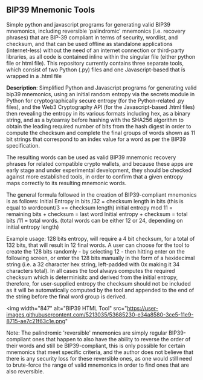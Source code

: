 ## BIP39 Mnemonic Tools

Simple python and javascript programs for generating valid BIP39 mnemonics, including reversible 'palindromic' mnemonics (i.e. recovery phrases) that are BIP-39 compliant in terms of security, wordlist, and checksum, and that can be used offline as standalone applications (internet-less) without the need of an internet connection or third-party libraries, as all code is contained inline within the singular file (either python file or html file). This repository currently contains three separate tools, which consist of two Python (.py) files and one Javascript-based that is wrapped in a .html file

**Description**: 
Simplified Python and Javascript programs for generating
valid bip39 mnemonics, using an initial random entropy via the
secrets module in Python for cryptographically secure entropy (for the Python-related .py files), and the Web3 Cryptography API (for the Javascript-based .html files) then revealing the entropy in its various formats including hex, as a binary string, and as a bytearray before hashing with the SHA256 algorithm to obtain the leading required
number of bits from the hash digest in order to compute the
checksum and complete the final groups of words shown as 11 bit strings
that correspond to an index value for a word as per the BIP39 specification. 

The resulting words can be used as valid BIP39 mnemonic recovery phrases for related compatible
crypto wallets, and because these apps are early stage and under experimental development, they should be checked against more established tools, in order to confirm that a given entropy maps correctly to its resulting mnemonic words. 

The general formula followed in the creation of BIP39-compliant mnemonics is as follows: 
Initial Entropy in bits /32 = checksum length in bits  (this is equal to wordcount/3 == checksum length)
initial entropy mod 11 = remaining bits + checksum = last word
Initial entropy + checksum = total bits /11 = total words. (total words can be either 12 or 24, depending on initial entropy length)


Example usage: 128 bits entropy, will require a 4 bit checksum,
for a total of 132 bits, that will result in 12 final words. A user can choose for the tool to create the 128 bits randomly - by selecting 12 - then hitting enter on the following screen, or enter the 128 bits manually in the form of a hexidecimal string (i.e. a 32 character hex string, left-padded with 0x making it 34 characters total). In all cases the tool always computes the required checksum which is determinisitc and derived from the initial entropy, therefore, for user-supplied entropy the checksum should not be included as it will be automatically computed by the tool and appended to the end of the string before the final word group is derived.

<img width="847" alt="BIP39 HTML Tool" src="https://user-images.githubusercontent.com/5213035/53685230-e34a8580-3ce5-11e9-8715-ae7c21f63c1e.png"

Note: The palindromic 'reversible' mnemonics are simply regular BIP39-compliant ones that happen to also have the ability to reverse the order of their words and still be BIP39-compliant, this is only possible for certain mnemonics that meet specific criteria, and the author does not believe that there is any security loss for these reversible ones, as one would still need to brute-force the range of valid mnemonics in order to find ones that are also reversible.  







